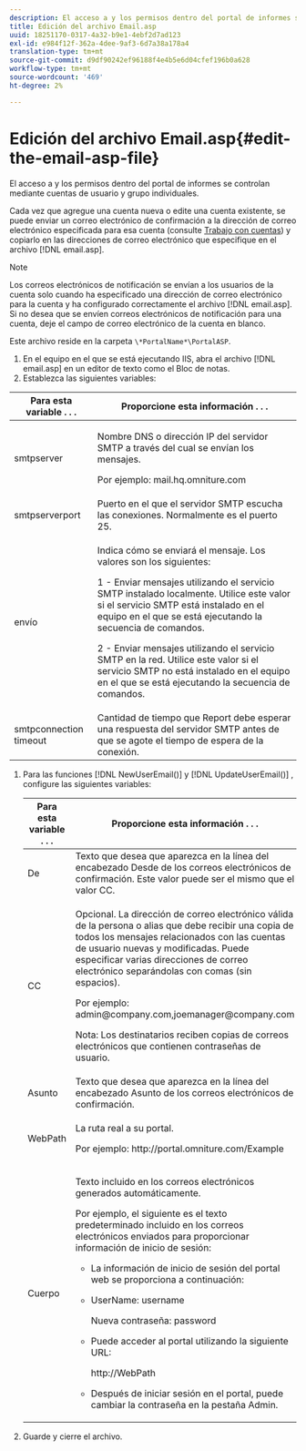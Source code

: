 ```yaml
---
description: El acceso a y los permisos dentro del portal de informes se controlan mediante cuentas de usuario y grupo individuales.
title: Edición del archivo Email.asp
uuid: 18251170-0317-4a32-b9e1-4ebf2d7ad123
exl-id: e984f12f-362a-4dee-9af3-6d7a38a178a4
translation-type: tm+mt
source-git-commit: d9df90242ef96188f4e4b5e6d04cfef196b0a628
workflow-type: tm+mt
source-wordcount: '469'
ht-degree: 2%

---
```


# Edición del archivo Email.asp{#edit-the-email-asp-file}

El acceso a y los permisos dentro del portal de informes se controlan mediante cuentas de usuario y grupo individuales.

Cada vez que agregue una cuenta nueva o edite una cuenta existente, se puede enviar un correo electrónico de confirmación a la dirección de correo electrónico especificada para esa cuenta (consulte [Trabajo con cuentas](../../../home/c-rpt-oview/c-admin-rpt/c-work-accts/c-work-accts.md#concept-c933a1940bda4a3489d61d8af315e45d)) y copiarlo en las direcciones de correo electrónico que especifique en el archivo [!DNL email.asp].

>[!NOTE]
>
>Los correos electrónicos de notificación se envían a los usuarios de la cuenta solo cuando ha especificado una dirección de correo electrónico para la cuenta y ha configurado correctamente el archivo [!DNL email.asp]. Si no desea que se envíen correos electrónicos de notificación para una cuenta, deje el campo de correo electrónico de la cuenta en blanco.

Este archivo reside en la carpeta `\*PortalName*\PortalASP`.

1. En el equipo en el que se está ejecutando IIS, abra el archivo [!DNL email.asp] en un editor de texto como el Bloc de notas.
1. Establezca las siguientes variables:

<table id="table_44F52DA266364DF993C40678A28E0F0D"> 
 <thead> 
  <tr> 
   <th colname="col1" class="entry"> Para esta variable . . . </th> 
   <th colname="col2" class="entry"> Proporcione esta información . . . </th> 
  </tr> 
 </thead>
 <tbody> 
  <tr> 
   <td colname="col1"> smtpserver </td> 
   <td colname="col2"> <p>Nombre DNS o dirección IP del servidor SMTP a través del cual se envían los mensajes. </p> <p>Por ejemplo: <span class="filepath"> mail.hq.omniture.com</span></p> </td> 
  </tr> 
  <tr> 
   <td colname="col1"> smtpserverport </td> 
   <td colname="col2"> Puerto en el que el servidor SMTP escucha las conexiones. Normalmente es el puerto 25. </td> 
  </tr> 
  <tr> 
   <td colname="col1"> envío </td> 
   <td colname="col2"> <p>Indica cómo se enviará el mensaje. Los valores son los siguientes: </p> <p>1 - Enviar mensajes utilizando el servicio SMTP instalado localmente. Utilice este valor si el servicio SMTP está instalado en el equipo en el que se está ejecutando la secuencia de comandos. </p> <p>2 - Enviar mensajes utilizando el servicio SMTP en la red. Utilice este valor si el servicio SMTP no está instalado en el equipo en el que se está ejecutando la secuencia de comandos. </p> </td> 
  </tr> 
  <tr> 
   <td colname="col1"> smtpconnection timeout </td> 
   <td colname="col2">Cantidad de tiempo que <span class="wintitle"> Report</span> debe esperar una respuesta del servidor SMTP antes de que se agote el tiempo de espera de la conexión. </td> 
  </tr> 
 </tbody> 
</table>

1. Para las funciones [!DNL NewUserEmail()] y [!DNL UpdateUserEmail()] , configure las siguientes variables:

   <table id="table_91C5E36B84A94C4097EE5993592BE587"> 
   <thead> 
   <tr> 
      <th colname="col1" class="entry"> Para esta variable . . . </th> 
      <th colname="col2" class="entry"> Proporcione esta información . . . </th> 
   </tr> 
   </thead>
   <tbody> 
   <tr> 
      <td colname="col1"> De </td> 
      <td colname="col2">Texto que desea que aparezca en la línea del encabezado Desde de los correos electrónicos de confirmación. Este valor puede ser el mismo que el valor <span class="wintitle"> CC</span>. </td> 
   </tr> 
   <tr> 
      <td colname="col1"> CC </td> 
      <td colname="col2"> <p>Opcional. La dirección de correo electrónico válida de la persona o alias que debe recibir una copia de todos los mensajes relacionados con las cuentas de usuario nuevas y modificadas. Puede especificar varias direcciones de correo electrónico separándolas con comas (sin espacios). </p> <p>Por ejemplo: <span class="filepath"> admin@company.com,joemanager@company.com</span></p> <p> <p>Nota:  Los destinatarios reciben copias de correos electrónicos que contienen contraseñas de usuario. </p> </p> </td> 
   </tr> 
   <tr> 
      <td colname="col1"> Asunto </td> 
      <td colname="col2"> Texto que desea que aparezca en la línea del encabezado Asunto de los correos electrónicos de confirmación. </td> 
   </tr> 
   <tr> 
      <td colname="col1"> WebPath </td> 
      <td colname="col2"> <p>La ruta real a su portal. </p> <p>Por ejemplo: <span class="filepath"> http://portal.omniture.com/Example</span></p> </td> 
   </tr> 
   <tr> 
      <td colname="col1"> Cuerpo </td> 
      <td colname="col2"> <p>Texto incluido en los correos electrónicos generados automáticamente. </p> <p>Por ejemplo, el siguiente es el texto predeterminado incluido en los correos electrónicos enviados para proporcionar información de inicio de sesión: 
      <ul id="ul_7FF2E7399AB64D279EC5794AB02C9749">
      <li id="li_7CBCC5CFF9E04776BBC893278785AEE7">La información de inicio de sesión del portal web se proporciona a continuación: </li>
      <li id="li_5346F0AB3568444B88117C295D8E99C5"><p>UserName: username </p><p>Nueva contraseña: password </p></li>
      <li id="li_B0D1FAE818BA42CF8546796800A1AA08"><p>Puede acceder al portal utilizando la siguiente URL: </p><p><span class="filepath"> http://WebPath</span></p></li>
      <li id="li_7CD71EBDFA1D418F960040569CD511EB">Después de iniciar sesión en el portal, puede cambiar la contraseña en la pestaña <span class="wintitle"> Admin</span>. </li>
      </ul></p> </td> 
   </tr> 
   </tbody> 
   </table>

1. Guarde y cierre el archivo.
